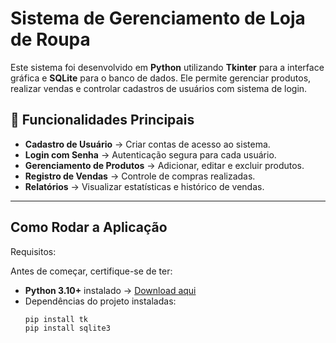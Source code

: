 # Sistema de Gerenciamento de Loja de Roupa

Este sistema foi desenvolvido em **Python** utilizando **Tkinter** para a interface gráfica e **SQLite** para o banco de dados. Ele permite gerenciar produtos, realizar vendas e controlar cadastros de usuários com sistema de login.

## 📌 Funcionalidades Principais

- **Cadastro de Usuário** → Criar contas de acesso ao sistema.
- **Login com Senha** → Autenticação segura para cada usuário.
- **Gerenciamento de Produtos** → Adicionar, editar e excluir produtos.
- **Registro de Vendas** → Controle de compras realizadas.
- **Relatórios** → Visualizar estatísticas e histórico de vendas.

---

##  Como Rodar a Aplicação

Requisitos:

Antes de começar, certifique-se de ter:
- **Python 3.10+** instalado → [Download aqui](https://www.python.org/downloads/)
- Dependências do projeto instaladas:
  ```bash
  pip install tk
  pip install sqlite3
